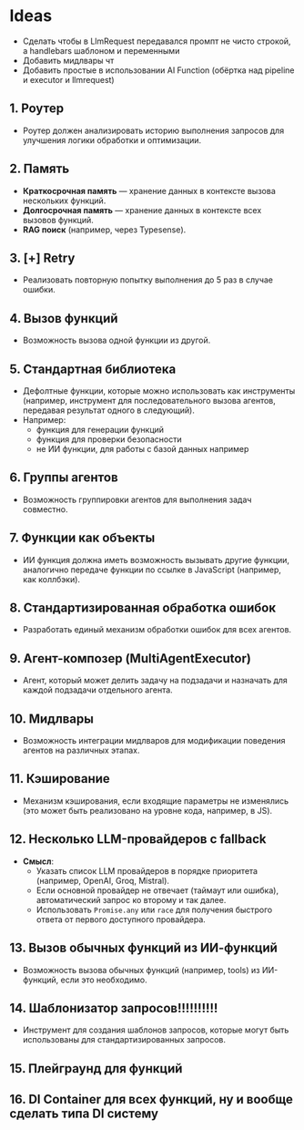 # Ideas

- Сделать чтобы в LlmRequest передавался промпт не чисто строкой, а handlebars шаблоном и переменными
- Добавить мидлвары чт
- Добавить простые в использовании AI Function (обёртка над pipeline и executor и llmrequest)

## 1. Роутер

- Роутер должен анализировать историю выполнения запросов для улучшения логики обработки и оптимизации.

## 2. Память

- **Краткосрочная память** — хранение данных в контексте вызова нескольких функций.
- **Долгосрочная память** — хранение данных в контексте всех вызовов функций.
- **RAG поиск** (например, через Typesense).

## 3. [+] Retry

- Реализовать повторную попытку выполнения до 5 раз в случае ошибки.

## 4. Вызов функций

- Возможность вызова одной функции из другой.

## 5. Стандартная библиотека

- Дефолтные функции, которые можно использовать как инструменты (например, инструмент для последовательного вызова агентов, передавая результат одного в следующий).
- Например:
  - функция для генерации функций
  - функция для проверки безопасности
  - не ИИ функции, для работы с базой данных например

## 6. Группы агентов

- Возможность группировки агентов для выполнения задач совместно.

## 7. Функции как объекты

- ИИ функция должна иметь возможность вызывать другие функции, аналогично передаче функции по ссылке в JavaScript (например, как коллбэки).

## 8. Стандартизированная обработка ошибок

- Разработать единый механизм обработки ошибок для всех агентов.

## 9. Агент-композер (MultiAgentExecutor)

- Агент, который может делить задачу на подзадачи и назначать для каждой подзадачи отдельного агента.

## 10. Мидлвары

- Возможность интеграции мидлваров для модификации поведения агентов на различных этапах.

## 11. Кэширование

- Механизм кэширования, если входящие параметры не изменялись (это может быть реализовано на уровне кода, например, в JS).

## 12. Несколько LLM-провайдеров с fallback

- **Смысл**:
  - Указать список LLM провайдеров в порядке приоритета (например, OpenAI, Groq, Mistral).
  - Если основной провайдер не отвечает (таймаут или ошибка), автоматический запрос ко второму и так далее.
  - Использовать `Promise.any` или `race` для получения быстрого ответа от первого доступного провайдера.

## 13. Вызов обычных функций из ИИ-функций

- Возможность вызова обычных функций (например, tools) из ИИ-функций, если это необходимо.

## 14. Шаблонизатор запросов!!!!!!!!!!

- Инструмент для создания шаблонов запросов, которые могут быть использованы для стандартизированных запросов.

## 15. Плейграунд для функций

## 16. DI Container для всех функций, ну и вообще сделать типа DI систему
